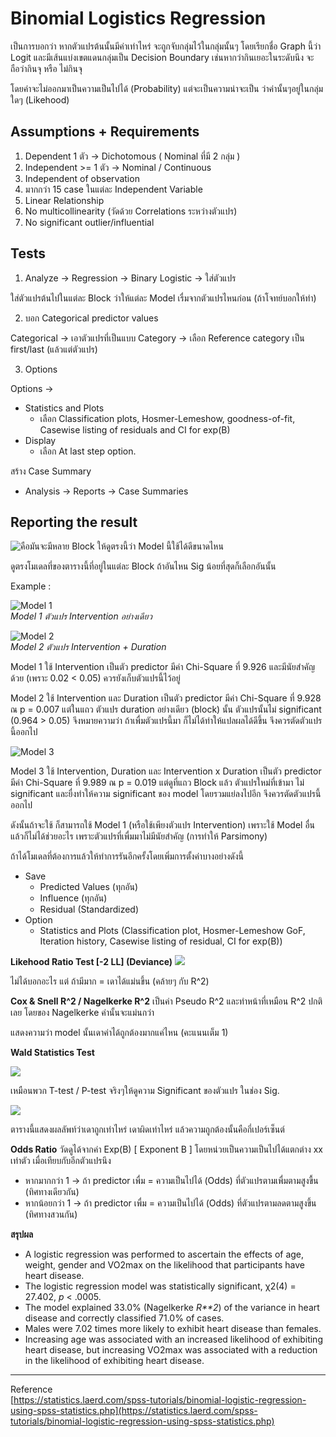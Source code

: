 # Binomial Logistics Regression


เป็นการบอกว่า หากตัวแปรต้นนั้นมีค่าเท่าไหร่ จะถูกจับกลุ่มไว้ในกลุ่มนั้นๆ  โดยเรียกชื่อ Graph นี้ว่า Logit และมีเส้นแบ่งเขตแดนกลุ่มเป็น Decision Boundary เช่นหากว่ากินเยอะในระดับนึง จะถือว่ากินจุ หรือ ไม่กินจุ 

โดยค่าจะไม่ออกมาเป็นความเป็นไปได้ (Probability) แต่จะเป็นความน่าจะเป็น ว่าค่านั้นๆอยู่ในกลุ่มใดๆ (Likehood)

## Assumptions + Requirements
1. Dependent 1 ตัว → Dichotomous ( Nominal ที่มี 2 กลุ่ม )
2. Independent >= 1 ตัว → Nominal / Continuous
3. Independent of observation
4. มากกว่า 15 case ในแต่ละ Independent Variable
5. Linear Relationship
6. No multicollinearity (วัดด้วย Correlations ระหว่างตัวแปร)
7. No significant outlier/influential


## Tests
1. Analyze → Regression → Binary Logistic → ใส่ตัวแปร

ใส่ตัวแปรต้นไปในแต่ละ Block ว่าให้แต่ละ Model เรื่มจากตัวแปรไหนก่อน (ถ้าโจทย์บอกให้ทำ)


2. บอก Categorical predictor values

Categorical → เอาตัวแปรที่เป็นแบบ Category → เลือก Reference category เป็น first/last (แล้วแต่ตัวแปร)


3. Options

Options →

- Statistics and Plots
  - เลือก Classification plots, Hosmer-Lemeshow, goodness-of-fit, Casewise listing of residuals and CI for exp(B)
- Display
  - เลือก At last step option.

สร้าง Case Summary

- Analysis → Reports → Case Summaries
## Reporting the result
![คือมันจะมีหลาย Block ให้ดูตรงนี้ว่า Model นี้ใช้ได้ดีขนาดไหน](https://d2mxuefqeaa7sj.cloudfront.net/s_D1CEC87A45ECE838FA0A2ECD4EEEE4C4DE5DD91A55202E2A399443742A1DB9DD_1544429746652_Model+choose.PNG)


ดูตรงโมเดลที่ของตารางนี้ที่อยู่ในแต่ละ Block ถ้าอันไหน Sig น้อยที่สุดก็เลือกอันนั้น



Example :

![Model 1](https://d2mxuefqeaa7sj.cloudfront.net/s_D1CEC87A45ECE838FA0A2ECD4EEEE4C4DE5DD91A55202E2A399443742A1DB9DD_1544430720454_model1.PNG)<br>
*Model 1 ตัวแปร Intervention อย่างเดียว*

![Model 2](https://d2mxuefqeaa7sj.cloudfront.net/s_D1CEC87A45ECE838FA0A2ECD4EEEE4C4DE5DD91A55202E2A399443742A1DB9DD_1544430732307_model2.PNG)<br>
*Model 2 ตัวแปร Intervention + Duration*

Model 1 ใช้ Intervention เป็นตัว predictor มีค่า Chi-Square ที่ 9.926 และมีนัยสำคัญด้วย (เพราะ 0.02 < 0.05) ควรยังเก็บตัวแปรนี้ไว้อยู่

Model 2 ใช้ Intervention และ Duration เป็นตัว predictor มีค่า Chi-Square ที่ 9.928 ณ p = 0.007 
แต่ในแถว ตัวแปร duration อย่างเดียว (block) นั้น ตัวแปรนั้นไม่ significant (0.964 > 0.05) จึงหมายความว่า ถ้าเพื่มตัวแปรนี้มา ก็ไม่ได้ทำให้แปลผลได้ดีขึ้น จึงควรตัดตัวแปรนี้ออกไป

![Model 3](https://d2mxuefqeaa7sj.cloudfront.net/s_D1CEC87A45ECE838FA0A2ECD4EEEE4C4DE5DD91A55202E2A399443742A1DB9DD_1544430740325_model3.PNG)


Model 3 ใช้ Intervention, Duration และ Intervention x Duration เป็นตัว predictor มีค่า Chi-Square ที่ 9.989 ณ p = 0.019
แต่ดูที่แถว Block แล้ว ตัวแปรใหม่ที่เข้ามา ไม่ significant และยื่งทำให้ความ significant ของ model โดยรวมแย่ลงไปอีก จึงควรตัดตัวแปรนี้ออกไป


ดังนั้นถ้าจะใช้ ก็สามารถใช้ Model 1 (หรือใช้เพียงตัวแปร Intervention) เพราะใช้ Model อื่นแล้วก็ไม่ได้ช่วยอะไร เพราะตัวแปรที่เพื่มมาไม่มีนัยสำคัญ (การทำให้ Parsimony)

ถ้าได้โมเดลที่ต้องการแล้วให้ทำการรันอีกครั้งโดยเพิ่มการตั้งค่าบางอย่างดังนี้

- Save
  - Predicted Values (ทุกอัน)
  - Influence (ทุกอัน)
  - Residual (Standardized)
- Option
  - Statistics and Plots (Classification plot, Hosmer-Lemeshow GoF, Iteration history, Casewise listing of residual, CI for exp(B))


**Likehood Ratio Test [-2 LL] (Deviance)**
![](https://statistics.laerd.com/spss-tutorials/img/blr/table-model-summary.png)

ไม่ได้บอกอะไร แต่ ถ้ามีมาก = เดาได้แม่นขึ้น (คล้ายๆ กับ R^2)

**Cox & Snell R^2 / Nagelkerke R^2**
เป็นค่า Pseudo R^2 และทำหน้าที่เหมือน R^2 ปกติเลย โดยของ Nagelkerke ค่านั้นจะแม่นกว่า

แสดงความว่า model นั้นเดาค่าได้ถูกต้องมากแค่ไหน (คะแนนเต็ม 1)

**Wald Statistics Test**

![](https://statistics.laerd.com/spss-tutorials/img/blr/table-b1-variables-in.png)

เหมือนพวก T-test / P-test
จริงๆให้ดูความ Significant ของตัวแปร ในช่อง Sig.

![](https://statistics.laerd.com/spss-tutorials/img/blr/table-classification.png)

ตารางนี้แสดงผลลัพท์ว่าเดาถูกเท่าไหร่ เดาผิดเท่าไหร่ แล้วความถูกต้องนั้นคือกี่เปอร์เซ็นต์

**Odds Ratio**
วัดดูได้จากค่า Exp(B) [ Exponent B ]
โดยหน่วยเป็นความเป็นไปได้แตกต่าง xx เท่าตัว เมื่อเทียบกับอีกตัวแปรนึง

- หากมากกว่า 1 → ถ้า predictor เพื่ม = ความเป็นไปได้ (Odds) ที่ตัวแปรตามเพื่มตามสูงขื้น (ทิศทางเดียวกัน)
- หากน้อยกว่า 1 → ถ้า predictor เพื่ม = ความเป็นไปได้ (Odds) ที่ตัวแปรตามลดตามสูงขึ้น (ทิศทางสวนกัน)

**สรุปผล**

- A logistic regression was performed to ascertain the effects of age, weight, gender and VO2max on the likelihood that participants have heart disease. 
- The logistic regression model was statistically significant, χ2(4) = 27.402, *p* < .0005. 
- The model explained 33.0% (Nagelkerke *R**2*) of the variance in heart disease and correctly classified 71.0% of cases. 
- Males were 7.02 times more likely to exhibit heart disease than females. 
- Increasing age was associated with an increased likelihood of exhibiting heart disease, but increasing VO2max was associated with a reduction in the likelihood of exhibiting heart disease.

---
Reference<br>
[https://statistics.laerd.com/spss-tutorials/binomial-logistic-regression-using-spss-statistics.php](https://statistics.laerd.com/spss-tutorials/binomial-logistic-regression-using-spss-statistics.php)
